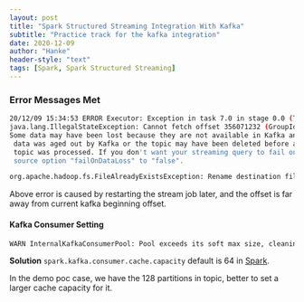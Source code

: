 ```yaml
---
layout: post
title: "Spark Structured Streaming Integration With Kafka"
subtitle: "Practice track for the kafka integration"
date: 2020-12-09
author: "Hanke"
header-style: "text"
tags: [Spark, Spark Structured Streaming]
---
```


### Error Messages Met
```bash
20/12/09 15:34:53 ERROR Executor: Exception in task 7.0 in stage 0.0 (TID 7)
java.lang.IllegalStateException: Cannot fetch offset 356071232 (GroupId: spark-kafka-source-5f4425dc-21b0-41ce-a938-ce8fa9e6bfee--1654482722-executor, TopicPartition: pair_prod_sample-45). 
Some data may have been lost because they are not available in Kafka any more; either the
 data was aged out by Kafka or the topic may have been deleted before all the data in the
 topic was processed. If you don't want your streaming query to fail on such cases, set the
 source option "failOnDataLoss" to "false".
```

```bash
org.apache.hadoop.fs.FileAlreadyExistsException: Rename destination file:/Users/hmxiao/workspace/kafka/kafka_2.13-2.6.0/output/.metadata.crc already exists.
```
Above error is caused by restarting the stream job later, and the offset is far away from current kafka beginning offset.


#### Kafka Consumer Setting
```bash
WARN InternalKafkaConsumerPool: Pool exceeds its soft max size, cleaning up idle objects...
```
**Solution**
`spark.kafka.consumer.cache.capacity` default is 64 in [Spark](https://spark.apache.org/docs/latest/structured-streaming-kafka-integration.html#consumer-caching).  

In the demo poc case, we have the 128 partitions in topic, better to set a larger cache capacity for it.
